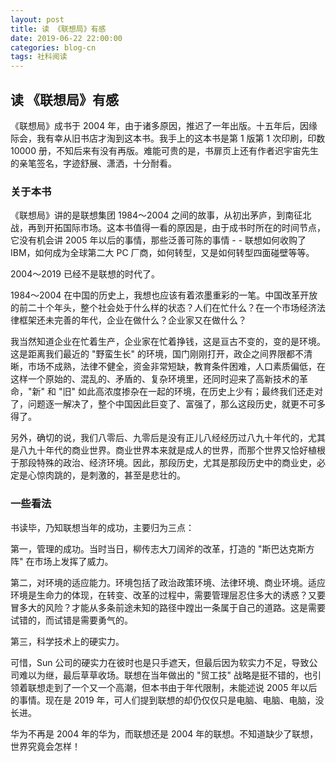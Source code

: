 ```yaml
---
layout: post
title: 读 《联想局》有感
date: 2019-06-22 22:00:00
categories: blog-cn
tags: 社科阅读
--- 
```


## 读 《联想局》有感

《联想局》成书于 2004 年，由于诸多原因，推迟了一年出版。十五年后，因缘际会，我有幸从旧书店才淘到这本书。我手上的这本书是第 1 版第 1 次印刷，印数 10000 册，不知后来有没有再版。难能可贵的是，书扉页上还有作者迟宇宙先生的亲笔签名，字迹舒展、潇洒，十分耐看。

### 关于本书
《联想局》讲的是联想集团 1984～2004 之间的故事，从初出茅庐，到南征北战，再到开拓国际市场。这本书值得一看的原因是，由于成书时所在的时间节点，它没有机会讲 2005 年以后的事情，那些泛善可陈的事情 - - 联想如何收购了 IBM，如何成为全球第二大 PC 厂商，如何转型，又是如何转型四面碰壁等等。

2004～2019 已经不是联想的时代了。

1984～2004 在中国的历史上，我想也应该有着浓墨重彩的一笔。中国改革开放的前二十个年头，整个社会处于什么样的状态？人们在忙什么？在一个市场经济法律框架还未完善的年代，企业在做什么？企业家又在做什么？

我当然知道企业在忙着生产，企业家在忙着挣钱，这是亘古不变的，变的是环境。这是距离我们最近的 "野蛮生长" 的环境，国门刚刚打开，政企之间界限都不清晰，市场不成熟，法律不健全，资金非常短缺，教育条件困难，人口素质偏低，在这样一个原始的、混乱的、矛盾的、复杂环境里，还同时迎来了高新技术的革命，"新" 和 "旧" 如此高浓度掺杂在一起的环境，在历史上少有；最终我们还走对了，问题逐一解决了，整个中国因此巨变了、富强了，那么这段历史，就更不可多得了。

另外，确切的说，我们八零后、九零后是没有正儿八经经历过八九十年代的，尤其是八九十年代的商业世界。商业世界本来就是成人的世界，而那个世界又恰好植根于那段特殊的政治、经济环境。因此，那段历史，尤其是那段历史中的商业史，必定是心惊肉跳的，是刺激的，甚至是悲壮的。

### 一些看法

书读毕，乃知联想当年的成功，主要归为三点：

第一，管理的成功。当时当日，柳传志大刀阔斧的改革，打造的 "斯巴达克斯方阵" 在市场上发挥了威力。

第二，对环境的适应能力。环境包括了政治政策环境、法律环境、商业环境。适应环境是生命力的体现，在转变、改革的过程中，需要管理层忍住多大的诱惑？又要冒多大的风险？才能从多条前途未知的路径中蹚出一条属于自己的道路。这是需要试错的，而试错是需要勇气的。

第三，科学技术上的硬实力。

可惜，Sun 公司的硬实力在彼时也是只手遮天，但最后因为软实力不足，导致公司难以为继，最后草草收场。联想在当年做出的 "贸工技" 战略是挺不错的，也引领着联想走到了一个又一个高潮，但本书由于年代限制，未能述说 2005 年以后的事情。现在是 2019 年，可人们提到联想的却仍仅仅只是电脑、电脑、电脑，没长进。

华为不再是 2004 年的华为，而联想还是 2004 年的联想。不知道缺少了联想，世界究竟会怎样！